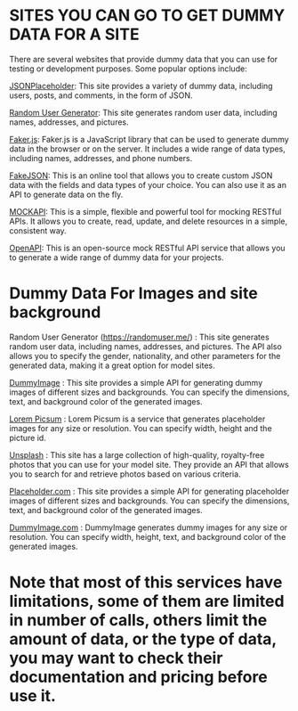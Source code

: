 # SITES YOU CAN GO TO GET DUMMY DATA FOR A SITE
There are several websites that provide dummy data that you can use for testing or development purposes. Some popular options include:

[JSONPlaceholder](https://jsonplaceholder.typicode.com/): This site provides a variety of dummy data, including users, posts, and comments, in the form of JSON.<br/>

[Random User Generator](https://randomuser.me/): This site generates random user data, including names, addresses, and pictures.<br/>

[Faker.js](https://github.com/marak/Faker.js/): Faker.js is a JavaScript library that can be used to generate dummy data in the browser or on the server. It includes a wide range of data types, including names, addresses, and phone numbers.<br/>

[FakeJSON](https://fakejson.com/): This is an online tool that allows you to create custom JSON data with the fields and data types of your choice. You can also use it as an API to generate data on the fly.<br/>

[MOCKAPI](https://mockapi.io/): This is a simple, flexible and powerful tool for mocking RESTful APIs. It allows you to create, read, update, and delete resources in a simple, consistent way.<br/>

[OpenAPI](https://openapi.com/): This is an open-source mock RESTful API service that allows you to generate a wide range of dummy data for your projects.<br/>



# Dummy Data For Images and site background
Random User Generator (https://randomuser.me/) : This site generates random user data, including names, addresses, and pictures. The API also allows you to specify the gender, nationality, and other parameters for the generated data, making it a great option for model sites.

[DummyImage](https://dummyimage.com/) : This site provides a simple API for generating dummy images of different sizes and backgrounds. You can specify the dimensions, text, and background color of the generated images.

[Lorem Picsum](https://picsum.photos/) : Lorem Picsum is a service that generates placeholder images for any size or resolution. You can specify width, height and the picture id.

[Unsplash](https://unsplash.com/developers) : This site has a large collection of high-quality, royalty-free photos that you can use for your model site. They provide an API that allows you to search for and retrieve photos based on various criteria.

[Placeholder.com](https://placeholder.com/) : This site provides a simple API for generating placeholder images of different sizes and backgrounds. You can specify the dimensions, text, and background color of the generated images.

[DummyImage.com](https://dummyimage.com/) : DummyImage generates dummy images for any size or resolution. You can specify width, height, text, and background color of the generated images.

# Note that most of this services have limitations, some of them are limited in number of calls, others limit the amount of data, or the type of data, you may want to check their documentation and pricing before use it. <br/>